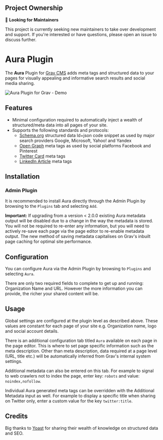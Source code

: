 ## Project Ownership

🚀 **Looking for Maintainers**

This project is currently seeking new maintainers to take over development and support. If you're interested or have questions, please open an issue to discuss further.


# Aura Plugin

The **Aura** Plugin for [Grav CMS](https://github.com/getgrav/grav) adds meta tags and structured data to your pages for visually appealing and informative search results and social media sharing.

![Aura Plugin for Grav - Demo](assets/demo-composition-min.png)

## Features

* Minimal configuration required to automatically inject a wealth of structured/meta data into all pages of your site.
* Supports the following standards and protocols:
    * [Schema.org](https://schema.org/) structured data ld+json code snippet as used by major search providers Google, Microsoft, Yahoo! and Yandex 
    * [Open Graph](https://ogp.me/) meta tags as used by social platforms Facebook and Pinterest
    * [Twitter Card](https://developer.twitter.com/en/docs/tweets/optimize-with-cards/overview/abouts-cards.html) meta tags
    * [LinkedIn Article](https://www.linkedin.com/help/linkedin/answer/46687/making-your-website-shareable-on-linkedin?lang=en) meta tags

## Installation

### Admin Plugin

It is recommended to install Aura directly through the Admin Plugin by browsing to the `Plugins` tab and selecting `Add`.

**Important:** If upgrading from a version < 2.0.0 existing Aura metadata output will be disabled due to a change in the way the metadata is stored. You will not be required to re-enter any information, but you will need to actively re-save each page via the page editor to re-enable metadata output. The new method of saving metadata capitalises on Grav's inbuilt page caching for optimal site performance.

## Configuration

You can configure Aura via the Admin Plugin by browsing to `Plugins` and selecting `Aura`.

There are only two required fields to complete to get up and running: Organization Name and URL. However the more information you can provide, the richer your shared content will be.

## Usage

Global settings are configured at the plugin level as described above. These values are constant for each page of your site e.g. Organization name, logo and social account details.

There is an additional configuration tab titled `Aura` available on each page in the page editor. This is where to set page specific information such as the meta description. Other than meta description, data required at a page level (URL, title etc.) will be automatically inferred from Grav's internal system settings.

Additional metadata can also be entered on this tab. For example to signal to web crawlers not to index the page, enter key: `robots` and value: `noindex,nofollow`.

Individual Aura generated meta tags can be overridden with the Additional Metadata input as well. For example to display a specific title when sharing on Twitter only, enter a custom value for the key `twitter:title`.

## Credits

Big thanks to [Yoast](https://yoast.com/) for sharing their wealth of knowledge on structured data and SEO.
